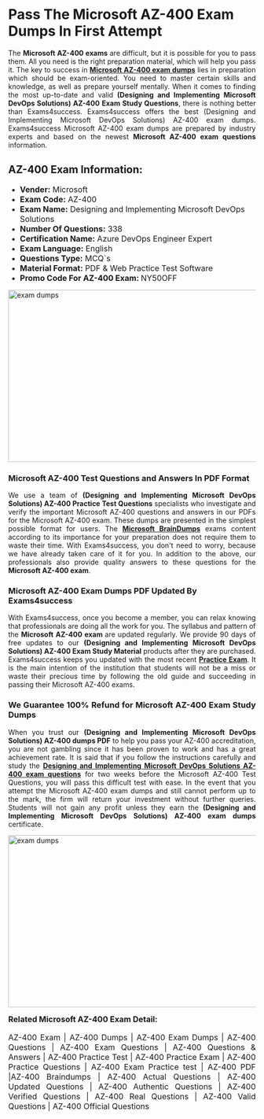 <h1><strong><strong>Pass The Microsoft AZ-400 Exam Dumps In First Attempt</strong></strong></h1> <p style="text-align:justify">The <strong>Microsoft AZ-400 exams</strong> are difficult, but it is possible for you to pass them. All you need is the right preparation material, which will help you pass it. The key to success in <a href="https://www.exams4success.com/microsoft/az-400-pdf-exam-dumps"><strong>Microsoft AZ-400 exam dumps</strong></a> lies in preparation which should be exam-oriented. You need to master certain skills and knowledge, as well as prepare yourself mentally. When it comes to finding the most up-to-date and valid <strong>(Designing and Implementing Microsoft DevOps Solutions) AZ-400 Exam Study Questions</strong>, there is nothing better than Exams4success. Exams4success offers the best (Designing and Implementing Microsoft DevOps Solutions) AZ-400 exam dumps. Exams4success Microsoft AZ-400 exam dumps are prepared by industry experts and based on the newest <strong>Microsoft AZ-400 exam questions</strong> information.</p> <h2><strong><strong>AZ-400 Exam Information:</strong></strong></h2> <ul> <li><span style="font-size:16px"><strong>Vender:</strong> Microsoft</span></li> <li><span style="font-size:16px"><strong>Exam Code:</strong> AZ-400</span></li> <li><span style="font-size:16px"><strong>Exam Name:</strong> Designing and Implementing Microsoft DevOps Solutions</span></li> <li><span style="font-size:16px"><strong>Number Of Questions:</strong> 338</span></li> <li><span style="font-size:16px"><strong>Certification Name:</strong> Azure DevOps Engineer Expert</span></li> <li><span style="font-size:16px"><strong>Exam Language:</strong> English</span></li> <li><span style="font-size:16px"><strong>Questions Type:</strong> MCQ`s</span></li> <li><span style="font-size:16px"><strong>Material Format:</strong> PDF & Web Practice Test Software</span></li> <li><span style="font-size:16px"><strong>Promo Code For AZ-400 Exam: </strong>NY50OFF</span></li> </ul> <p><a href="https://www.exams4success.com/microsoft/az-400-pdf-exam-dumps" rel="no-follow"><img alt="exam dumps" src="https://www.certcollections.com/uploads/content/infrist1.png" style="height:350px; width:750px" /></a></p> <h3><strong>Microsoft AZ-400 Test Questions and Answers In PDF Format</strong></h3> <p style="text-align:justify">We use a team of <strong>(Designing and Implementing Microsoft DevOps Solutions) AZ-400 Practice Test Questions</strong> specialists who investigate and verify the important Microsoft AZ-400 questions and answers in our PDFs for the Microsoft AZ-400 exam. These dumps are presented in the simplest possible format for users. The <a href="https://www.exams4success.com/microsoft-exam-dumps"><strong>Microsoft BrainDumps</strong></a> exams content according to its importance for your preparation does not require them to waste their time. With Exams4success, you don't need to worry, because we have already taken care of it for you. In addition to the above, our professionals also provide quality answers to these questions for the<strong> Microsoft AZ-400 exam</strong>.</p> <h3><strong> Microsoft AZ-400 Exam Dumps PDF Updated By Exams4success</strong></h3> <p style="text-align:justify">With Exams4success, once you become a member, you can relax knowing that professionals are doing all the work for you. The syllabus and pattern of the <strong>Microsoft AZ-400 exam </strong>are updated regularly. We provide 90 days of free updates to our <strong>(Designing and Implementing Microsoft DevOps Solutions) AZ-400 Exam Study Material</strong> products after they are purchased. Exams4success keeps you updated with the most recent <a href="https://www.exams4success.com/"><strong>Practice Exam</strong></a>. It is the main intention of the institution that students will not be a miss or waste their precious time by following the old guide and succeeding in passing their Microsoft AZ-400 exams.</p> <h3 style="text-align:justify"><strong>We Guarantee 100% Refund for Microsoft AZ-400 Exam Study Dumps</strong></h3> <p style="text-align:justify">When you trust our <strong>(Designing and Implementing Microsoft DevOps Solutions) AZ-400 dumps PDF</strong> to help you pass your AZ-400 accreditation, you are not gambling since it has been proven to work and has a great achievement rate. It is said that if you follow the instructions carefully and study the <a href="https://www.exams4success.com/microsoft/az-400-pdf-exam-dumps"><strong>Designing and Implementing Microsoft DevOps Solutions AZ-400 exam questions</strong></a> for two weeks before the Microsoft AZ-400 Test Questions, you will pass this difficult test with ease. In the event that you attempt the Microsoft AZ-400 exam dumps and still cannot perform up to the mark, the firm will return your investment without further queries. Students will not gain any profit unless they earn the <strong>(Designing and Implementing Microsoft DevOps Solutions) AZ-400 exam dumps</strong> certificate.</p> <p style="text-align:justify"><a href="https://www.exams4success.com/microsoft/az-400-pdf-exam-dumps" rel="no-follow"><img alt="exam dumps" src="https://www.certcollections.com/uploads/content/free_demo1.png" style="height:350px; width:750px" /></a></p> <p style="text-align:justify"><span style="font-size:16px"><strong>Related Microsoft AZ-400 Exam Detail:</strong></span><br /> <br /> <span style="font-size:16px">AZ-400 Exam | AZ-400 Dumps | AZ-400 Exam Dumps | AZ-400 Questions | AZ-400 Exam Questions | AZ-400 Questions & Answers | AZ-400 Practice Test | AZ-400 Practice Exam | AZ-400 Practice Questions | AZ-400 Exam Practice test | AZ-400 PDF |AZ-400 Braindumps | AZ-400 Actual Questions | AZ-400 Updated Questions | AZ-400 Authentic Questions | AZ-400 Verified Questions | AZ-400 Real Questions | AZ-400 Valid Questions | AZ-400 Official Questions</span></p>
